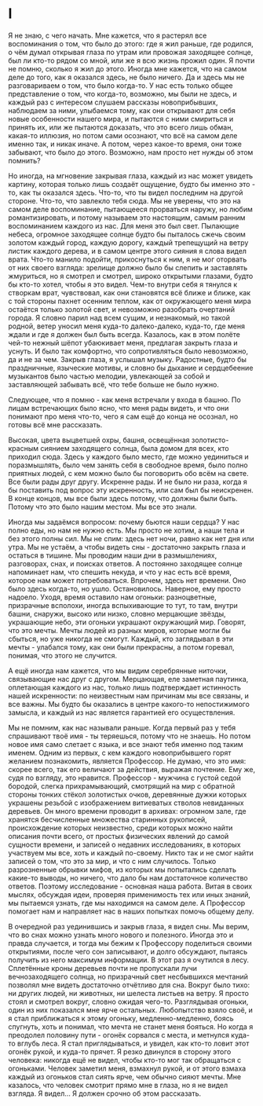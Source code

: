 I
===

Я не знаю, с чего начать. Мне кажется, что я растерял все воспоминания о том, что было до этого: где я жил раньше, где родился, о чём думал открывая глаза по утрам или провожая заходящее солнце, был ли кто-то рядом со мной, или же я всю жизнь прожил один. Я почти не помню, сколько я жил до этого. Иногда мне кажется, что на самом деле до того, как я оказался здесь, не было ничего. Да и здесь мы не разговариваем о том, что было когда-то. У нас есть только общее представление о том, что когда-то, возможно, мы были не здесь, и каждый раз с интересом слушаем рассказы новоприбывших, наблюдаем за ними, улыбаемся тому, как они открывают для себя новые особенности нашего мира, и пытаются с ними смириться и принять их, или же пытаются доказать, что это всего лишь обман, какая-то иллюзия, но потом сами осознают, что всё на самом деле именно так, и никак иначе. А потом, через какое-то время, они тоже забывают, что было до этого. Возможно, нам просто нет нужды об этом помнить?

Но иногда, на мгновение закрывая глаза, каждый из нас может увидеть картину, которая только лишь создаёт ощущение, будто бы именно это - то, как ты оказался здесь. Что-то, что ты видел последним на другой стороне. Что-то, что завлекло тебя сюда. Мы не уверены, что это на самом деле воспоминание, пытающееся прорваться наружу, но любим романтизировать, и потому называем это настоящим, самым ранним воспоминанием каждого из нас. Для меня это был свет. Пылающие небеса, огромное заходящее солнце будто бы пыталось сжечь своим золотом каждый город, каждую дорогу, каждый трепещущий на ветру листик каждого дерева, и в самом центре этого сияния я слова видел врата. Что-то манило подойти, прикоснуться к ним, я не мог оторвать от них своего взгляда: зрелище должно было бы слепить и заставлять жмуриться, но я смотрел и смотрел, широко открытыми глазами, будто бы кто-то хотел, чтобы я это видел. Чем-то внутри себя я тянулся к створкам врат, чувствовал, как они становятся всё ближе и ближе, как с той стороны пахнет осенним теплом, как от окружающего меня мира остаётся только золотой свет, и невозможно разобрать очертаний города. Я словно парил над всем сущим, и незнакомый, но такой родной, ветер уносил меня куда-то далеко-далеко, куда-то, где меня ждали и где я должен был быть всегда. Казалось, как в этом полёте чей-то нежный шёпот убаюкивает меня, предлагая закрыть глаза и уснуть. И было так комфортно, что сопротивляться было невозможно, да и не за чем. Закрыв глаза, я услышал музыку. Радостные, будто бы праздничные, языческие мотивы, и словно бы дыхание и сердцебеение музыкантов было частью мелодии, увлекающей за собой и заставляющей забывать всё, что тебе больше не было нужно.

Следующее, что я помню - как меня встречали у входа в башню. По лицам встречающих было ясно, что меня рады видеть, и что они понимают про меня что-то, чего я сам ещё до конца не осознал, но готовы всё мне рассказать.

Высокая, цвета выцветшей охры, башня, освещённая золотисто-красным сиянием заходящего солнца, была домом для всех, кто приходил сюда. Здесь у каждого было место, где можно уединиться и поразмышлять, было чем занять себя в свободное время, было полно приятных людей, с кем можно было бы поговорить обо всём на свете. Все были рады друг другу. Искренне рады. И не было ни раза, когда я бы поставить под вопрос эту искренность, или сам был бы неискренен. В конце концов, мы все были здесь потому, что должны были быть. Потому что это было нашим местом. Мы все это знали.

Иногда мы задаёмся вопросом: почему бьются наши сердца? У нас полно еды, но нам не нужно есть. Мы просто не хотим, а наши тела и без этого полны сил. Мы не спим: здесь нет ночи, равно как нет дня или утра. Мы не устаём, а чтобы видеть сны - достаточно закрыть глаза и остаться в тишине. Мы проводим наши дни в размышлениях, разговорах, снах, и поисках ответов. А постоянно заходящее солнце напоминает нам, что спешить некуда, и что у нас есть всё время, которое нам может потребоваться. Впрочем, здесь нет времени. Оно было здесь когда-то, но ушло. Остановилось. Наверное, ему просто надоело. Уходя, время оставило нам огоньки: разноцветные, призрачные всполохи, иногда вспыхивающие то тут, то там, внутри башни, снаружи, высоко или низко, словно мерцающие звёзды, украшающие небо, эти огоньки украшают окружающий мир. Говорят, что это мечты. Мечты людей из разных миров, которые могли бы сбыться, но уже никогда не смогут. Каждый, кто заглядывал в эти мечты - улабался тому, как они были прекрасны, а потом горевал, понимая, что этого не случится.

А ещё иногда нам кажется, что мы видим серебрянные ниточки, связывающие нас друг с другом. Мерцающая, еле заметная паутинка, оплетающая каждого из нас, только лишь подтверждает истинность нашей искренности: по неизвестным нам причинам мы все связаны, и все важны. Мы будто бы оказались в центре какого-то непостижимого замысла, и каждый из нас является гарантией его осуществления.

Мы не помним, как нас называли раньше. Когда первый раз у тебя спрашивают твоё имя - ты теряешься, потому что не знаешь. Но потом новое имя само слетает с языка, и все знают тебя именно под таким именем. Одним из первых, с кем каждого новоприбывшего горят желанием познакомить, является Профессор. Не думаю, что это имя: скорее всего, так его величают за действия, выражая почтение. Ему же, судя по взгляду, это нравится. Профессор - мужчина с густой седой бородой, слегка прихрамывающий, смотрящий на мир с обратной стороны тонких стёкол золотистых очков, деревянные дужки которых украшены резьбой с изображением витиеватых стволов невиданных деревьев. Он много времени проводит в архивах: огромном зале, где хранятся бесчисленные множества старинных рукописей, происхождение которых неизвестно, среди которых можно найти описания почти всего, от простых физических явлений до самой сущности времени, и записей о недавних исследованиях, в которых участвуем мы все, хоть и каждый по-своему. Никто так и не смог найти записей о том, что это за мир, и что с ним случилось. Только разрозненные обрывки мифов, из которых мы попытались сделать какие-то выводы, но ничего, что дало бы нам достаточное количество ответов. Поэтому исследование - основная наша работа. Витая в своих мыслях, обсуждая идеи, проверяя применимость тех или иных знаний, мы пытаемся узнать, где мы находимся на самом деле. А Профессор помогает нам и направляет нас в наших попытках помочь общему делу.

В очередной раз уединившись и закрыв глаза, я видел сны. Мы верим, что во снах можно узнать много нового и полезного. Иногда это и правда случается, и тогда мы бежим к Профессору поделиться своими открытиями, после чего сон записывают, и долго обсуждают, пытаясь получить из него максимум информации. В этот раз я очутился в лесу. Сплетённые кроны деревьев почти не пропускали лучи вечнозаходящего солнца, но призрачный свет несбывшихся мечтаний позволял мне видеть достаточно отчётливо для сна. Вокруг было тихо: ни других людей, ни животных, ни шелеста листьев на ветру. Я просто стоял и смотрел вокруг, словно ожидая чего-то. Разглядывая огоньки, один из них показался мне ярче остальных. Любопытство взяло своё, и я стал приближаться к этому огоньку, медленно-медленно, боясь спугнуть, хоть и понимал, что мечта не станет меня бояться. Но когда я преодолел половину пути - огонёк сорвался с места, и метнулся куда-то вглубь леса. Я стал приглядываться, и увидел, как кто-то ловит этот огонёк рукой, и куда-то прячет. Я резко двинулся в сторону этого человека: никогда ещё не видел, чтобы кто-то мог так обращаться с огоньками. Человек заметил меня, взмахнул рукой, и от этого взмаха каждый из огоньков стал сиять ярче, чем обычно сияют мечты. Мне казалось, что человек смотрит прямо мне в глаза, но я не видел взгляда. Я видел... Я должен срочно об этом рассказать.
